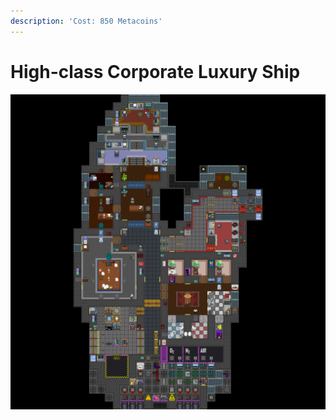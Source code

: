 ```yaml
---
description: 'Cost: 850 Metacoins'
---
```


# High-class Corporate Luxury Ship

![](<../../.gitbook/assets/image (28).png>)
